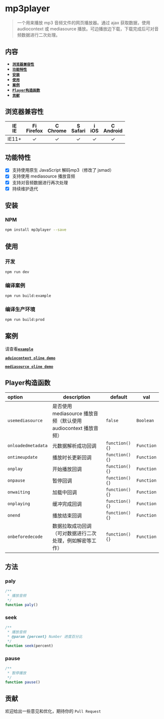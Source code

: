# mp3player

> 一个用来播放 mp3 音频文件的网页播放器。通过 ajax 获取数据，使用 audiocontext 或 mediasource 播放。可边播放边下载，下载完成后可对音频数据进行二次处理。

## 内容

- [**`浏览器兼容性`**](#浏览器兼容性)
- [**`功能特性`**](#功能特性)
- [**`安装`**](#安装)
- [**`使用`**](#使用)
- [**`案例`**](#案例)
- [**`Player构造函数`**](#Player构造函数)   
- [**`贡献`**](#贡献)

## 浏览器兼容性

| [<img src="https://raw.githubusercontent.com/godban/browsers-support-badges/master/src/images/edge.png" alt="IE" width="16px" height="16px" />](http://godban.github.io/browsers-support-badges/)</br>IE | [<img src="https://raw.githubusercontent.com/godban/browsers-support-badges/master/src/images/firefox.png" alt="Firefox" width="16px" height="16px" />](http://godban.github.io/browsers-support-badges/)</br>Firefox | [<img src="https://raw.githubusercontent.com/godban/browsers-support-badges/master/src/images/chrome.png" alt="Chrome" width="16px" height="16px" />](http://godban.github.io/browsers-support-badges/)</br>Chrome | [<img src="https://raw.githubusercontent.com/godban/browsers-support-badges/master/src/images/safari.png" alt="Safari" width="16px" height="16px" />](http://godban.github.io/browsers-support-badges/)</br>Safari | [<img src="https://raw.githubusercontent.com/godban/browsers-support-badges/master/src/images/safari-ios.png" alt="iOS Safari" width="16px" height="16px" />](http://godban.github.io/browsers-support-badges/)</br>iOS | [<img src="https://raw.githubusercontent.com/godban/browsers-support-badges/master/src/images/chrome-android.png" alt="Chrome for Android" width="16px" height="16px" />](http://godban.github.io/browsers-support-badges/)</br>Android |
|:---------:|:---------:|:---------:|:---------:|:---------:|:---------:|
| IE11+ | &check;| &check; | &check; | &check; | &check; | &check;

## 功能特性
* [x] 支持使用原生 JavaScript 解码mp3（修改了 jsmad）
* [x] 支持使用 mediasource 播放音频
* [x] 支持对音频数据进行再次处理
* [x] 持续维护迭代

## 安装

### NPM

```bash
npm install mp3player --save
```

## 使用

### 开发

```bash
npm run dev
```

### 编译案例

```bash
npm run build:example
```

### 编译生产环境

```bash
npm run build:prod
```

## 案例

请查看[**`example`**](https://github.com/wanls4583/mp3player/tree/master/src/example)

[**`aduiocontext oline demo`**](https://blog.lisong.hn.cn/code/example/mp3player/demo1.html)

[**`mediasource oline demo`**](https://blog.lisong.hn.cn/code/example/mp3player/demo2.html)

## Player构造函数

|option|description|default|val|
|:---|---|---|---|
|`usemediasource`|是否使用 mediasource 播放音频（默认使用 audiocontext 播放音频）|`false`|`Boolean`|
|`onloadedmetadata`|元数据解析成功回调|`function(){}`|`Function`|
|`ontimeupdate`|播放时长更新回调|`function(){}`|`Function`|
|`onplay`|开始播放回调|`function(){}`|`Function`|
|`onpause`|暂停回调|`function(){}`|`Function`|
|`onwaiting`|加载中回调|`function(){}`|`Function`|
|`onplaying`|缓冲完成回调|`function(){}`|`Function`|
|`onend`|播放结束回调|`function(){}`|`Function`|
|`onbeforedecode`|数据拉取成功回调（可对数据进行二次处理，例如解密等工作）|`function(){}`|`Function`|

## 方法

### paly
```javascript
/**
 * 播放音频
 */
function paly()
```

### seek
```javascript
/**
 * 播放音频
 * @param {percent} Number 进度百分比
 */
function seek(percent)
```

### pause
```javascript
/**
 * 暂停播放
 */
function pause()
```

## 贡献

欢迎给出一些意见和优化，期待你的 `Pull Request`